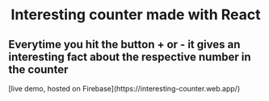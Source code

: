 <h1 align="center">Interesting counter made with React</h1>
<h2>Everytime you hit the button + or - it gives an interesting fact about the respective number in the counter</h2>
[live demo, hosted on Firebase](https://interesting-counter.web.app/)
